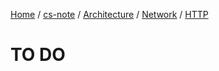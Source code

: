 [Home](https://mengxianbin.github.io) /
[cs-note](https://mengxianbin.github.io/cs-note/content) /
[Architecture](https://mengxianbin.github.io/cs-note/content/Architecture) /
[Network](https://mengxianbin.github.io/cs-note/content/Architecture/Network) /
[HTTP](https://mengxianbin.github.io/cs-note/content/Architecture/Network/HTTP)

# TO DO
